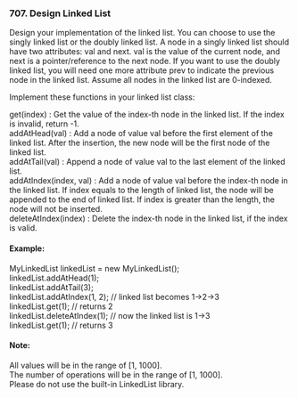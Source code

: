 ### 707. Design Linked List
Design your implementation of the linked list. You can choose to use the singly linked list or the doubly linked list. A node in a singly linked list should have two attributes: val and next. val is the value of the current node, and next is a pointer/reference to the next node. If you want to use the doubly linked list, you will need one more attribute prev to indicate the previous node in the linked list. Assume all nodes in the linked list are 0-indexed.

Implement these functions in your linked list class:

get(index) : Get the value of the index-th node in the linked list. If the index is invalid, return -1.<br>
addAtHead(val) : Add a node of value val before the first element of the linked list. After the insertion, the new node will be the first node of the linked list.<br>
addAtTail(val) : Append a node of value val to the last element of the linked list.<br>
addAtIndex(index, val) : Add a node of value val before the index-th node in the linked list. If index equals to the length of linked list, the node will be appended to the end of linked list. If index is greater than the length, the node will not be inserted.<br>
deleteAtIndex(index) : Delete the index-th node in the linked list, if the index is valid.<br>

#### Example:

MyLinkedList linkedList = new MyLinkedList();<br>
linkedList.addAtHead(1);<br>
linkedList.addAtTail(3);<br>
linkedList.addAtIndex(1, 2);  // linked list becomes 1->2->3<br>
linkedList.get(1);            // returns 2<br>
linkedList.deleteAtIndex(1);  // now the linked list is 1->3<br>
linkedList.get(1);            // returns 3<br>

#### Note:

All values will be in the range of [1, 1000].<br>
The number of operations will be in the range of [1, 1000].<br>
Please do not use the built-in LinkedList library.<br>
